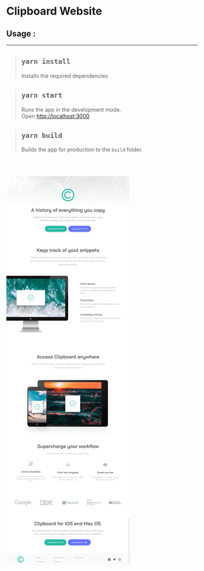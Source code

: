 # Clipboard Website

## Usage :

<hr>

> ## `yarn install`
>
> Installs the required dependencies

> ## `yarn start`
>
> Runs the app in the development mode.<br>
> Open [http://localhost:3000](http://localhost:3000)

> ## `yarn build`
>
> Builds the app for production to the `build` folder.<br>

<br>
<br>

![Alt text](src/images/clipboard.png)
